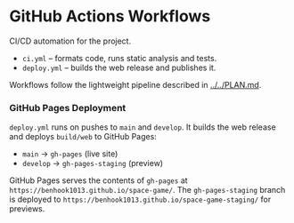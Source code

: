 # GitHub Actions Workflows

CI/CD automation for the project.

- `ci.yml` – formats code, runs static analysis and tests.
- `deploy.yml` – builds the web release and publishes it.

Workflows follow the lightweight pipeline described in [../../PLAN.md](../../PLAN.md).

### GitHub Pages Deployment

`deploy.yml` runs on pushes to `main` and `develop`. It builds the web
release and deploys `build/web` to GitHub Pages:

- `main` → `gh-pages` (live site)
- `develop` → `gh-pages-staging` (preview)

GitHub Pages serves the contents of `gh-pages` at
`https://benhook1013.github.io/space-game/`. The `gh-pages-staging`
branch is deployed to
`https://benhook1013.github.io/space-game-staging/` for previews.
